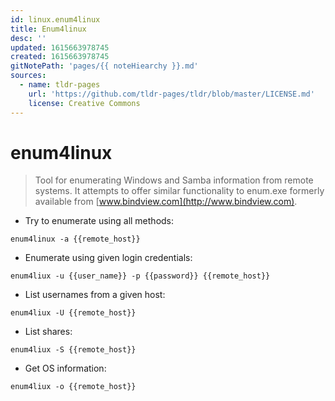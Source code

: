 ```yaml
---
id: linux.enum4linux
title: Enum4linux
desc: ''
updated: 1615663978745
created: 1615663978745
gitNotePath: 'pages/{{ noteHiearchy }}.md'
sources:
  - name: tldr-pages
    url: 'https://github.com/tldr-pages/tldr/blob/master/LICENSE.md'
    license: Creative Commons
---
```

# enum4linux

> Tool for enumerating Windows and Samba information from remote systems.
> It attempts to offer similar functionality to enum.exe formerly available from [www.bindview.com](http://www.bindview.com).

- Try to enumerate using all methods:

`enum4linux -a {{remote_host}}`

- Enumerate using given login credentials:

`enum4liux -u {{user_name}} -p {{password}} {{remote_host}}`

- List usernames from a given host:

`enum4liux -U {{remote_host}}`

- List shares:

`enum4liux -S {{remote_host}}`

- Get OS information:

`enum4liux -o {{remote_host}}`

